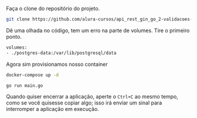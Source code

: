 
Faça o clone do repositório do projeto.

```bash
git clone https://github.com/alura-cursos/api_rest_gin_go_2-validacoes-e-testes.git
```

Dê uma olhada no código, tem um erro na parte de volumes. Tire o primeiro ponto. 

```dockerfile
volumes:
- ./postgres-data:/var/lib/postgresql/data
```

Agora sim provisionamos nosso container

```bash
docker-compose up -d
```

```bash
go run main.go
```

Quando quiser encerrar a aplicação, aperte o `Ctrl+C` ao mesmo tempo, como se você quisesse copiar algo; isso irá enviar um sinal para interromper a aplicação em execução.